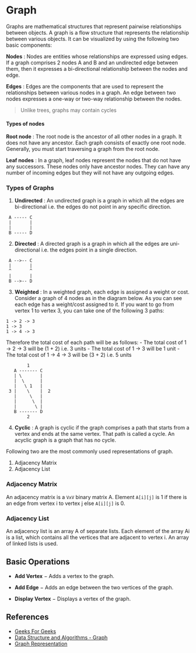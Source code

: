 # Graph

Graphs are mathematical structures that represent pairwise relationships between objects. A graph is a flow structure that represents the relationship between various objects. It can be visualized by using the following two basic components:

**Nodes** : Nodes are entities whose relationships are expressed using edges. If a graph comprises 2 nodes A and B and an undirected edge between them, then it expresses a bi-directional relationship between the nodes and edge.

**Edges** : Edges are the components that are used to represent the relationships between various nodes in a graph. An edge between two nodes expresses a one-way or two-way relationship between the nodes.

> Unlike trees, graphs may contain cycles

#### Types of nodes

**Root node** : The root node is the ancestor of all other nodes in a graph. It does not have any ancestor. Each graph consists of exactly one root node. Generally, you must start traversing a graph from the root node.

**Leaf nodes** : In a graph, leaf nodes represent the nodes that do not have any successors. These nodes only have ancestor nodes. They can have any number of incoming edges but they will not have any outgoing edges.

### Types of Graphs

1. **Undirected** : An undirected graph is a graph in which all the edges are bi-directional i.e. the edges do not point in any specific direction.

```
 A ----- C
 |       |
 |       |
 B ----- D
```
2. **Directed** : A directed graph is a graph in which all the edges are uni-directional i.e. the edges point in a single direction.
```
 A -->-- C
 |       |
 ^       ^  
 |       |
 B -->-- D
```
3. **Weighted** : In a weighted graph, each edge is assigned a weight or cost.  
 Consider a graph of 4 nodes as in the diagram below. As you can see each edge has a weight/cost assigned to it. If you want to go from vertex 1 to vertex 3, you can take one of the following 3 paths:
```
1 -> 2 -> 3
1 -> 3
1 -> 4 -> 3
```
Therefore the total cost of each path will be as follows: - The total cost of 1 -> 2 -> 3 will be (1 + 2) i.e. 3 units - The total cost of 1 -> 3 will be 1 unit - The total cost of 1 -> 4 -> 3 will be (3 + 2) i.e. 5 units
```
        1
   A ------- C
   | \       |
   |  \      |
   |   \ 1   |
 3 |    \    |  2
   |     \   |
   |      \  |
   |       \ |
   B ------- D
        2
```
4. **Cyclic** : A graph is cyclic if the graph comprises a path that starts from a vertex and ends at the same vertex. That path is called a cycle. An acyclic graph is a graph that has no cycle.  

Following two are the most commonly used representations of graph.
1. Adjacency Matrix
2. Adjacency List

### Adjacency Matrix

An adjacency matrix is a `VxV` binary matrix A. Element `A[i][j]` is 1 if there is an edge from vertex i to vertex j else `A[i][j]` is 0.

### Adjacency List

An adjacency list is an array A of separate lists. Each element of the array Ai is a list, which contains all the vertices that are adjacent to vertex i. An array of linked lists is used.



## Basic Operations

- **Add Vertex** − Adds a vertex to the graph.

- **Add Edge** − Adds an edge between the two vertices of the graph.

- **Display Vertex** − Displays a vertex of the graph.

## References

- [Geeks For Geeks](geeksforgeeks.org)
- [Data Structure and Algorithms - Graph](https://www.tutorialspoint.com/data_structures_algorithms/graph_data_structure.htm)
- [Graph Representation](https://www.hackerearth.com/practice/algorithms/graphs/graph-representation/tutorial/)
